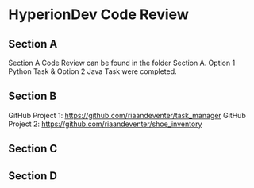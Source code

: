 # HyperionDev Code Review

## Section A

Section A Code Review can be found in the folder Section A.  Option 1 Python Task & Option 2 Java Task were completed.

## Section B

GitHub Project 1: https://github.com/riaandeventer/task_manager
GitHub Project 2: https://github.com/riaandeventer/shoe_inventory

## Section C



## Section D



